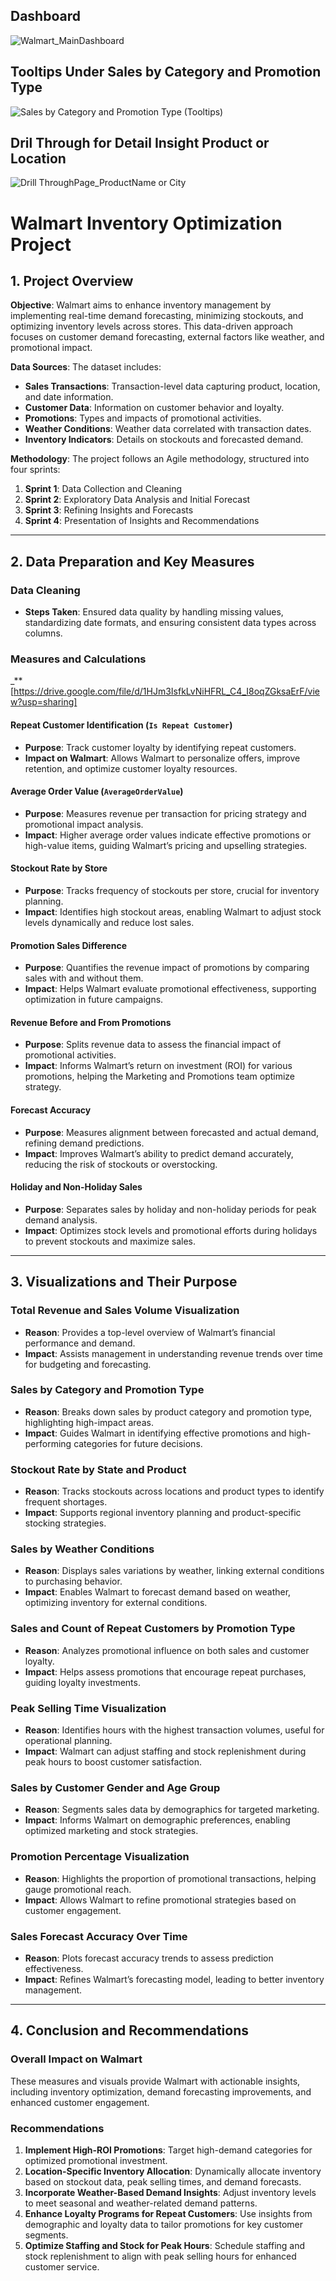 ## Dashboard
![Walmart_MainDashboard](https://github.com/user-attachments/assets/7d01d1a0-e79e-46af-b733-ce3fd6ef7b24)
## Tooltips Under Sales by Category and Promotion Type
![Sales by Category and Promotion Type (Tooltips)](https://github.com/user-attachments/assets/6b8438ef-099f-4d8a-836f-8418c80ba515)
## Dril Through for Detail Insight Product or Location
![Drill ThroughPage_ProductName or City](https://github.com/user-attachments/assets/25278adb-431c-41d3-9321-f712e8daec58)
# Walmart Inventory Optimization Project

## 1. Project Overview

**Objective**: Walmart aims to enhance inventory management by implementing real-time demand forecasting, minimizing stockouts, and optimizing inventory levels across stores. This data-driven approach focuses on customer demand forecasting, external factors like weather, and promotional impact.

**Data Sources**: The dataset includes:
- **Sales Transactions**: Transaction-level data capturing product, location, and date information.
- **Customer Data**: Information on customer behavior and loyalty.
- **Promotions**: Types and impacts of promotional activities.
- **Weather Conditions**: Weather data correlated with transaction dates.
- **Inventory Indicators**: Details on stockouts and forecasted demand.

**Methodology**: The project follows an Agile methodology, structured into four sprints:
1. **Sprint 1**: Data Collection and Cleaning
2. **Sprint 2**: Exploratory Data Analysis and Initial Forecast
3. **Sprint 3**: Refining Insights and Forecasts
4. **Sprint 4**: Presentation of Insights and Recommendations

---

## 2. Data Preparation and Key Measures

### Data Cleaning
- **Steps Taken**: Ensured data quality by handling missing values, standardizing date formats, and ensuring consistent data types across columns.

### Measures and Calculations
_**[https://drive.google.com/file/d/1HJm3IsfkLvNiHFRL_C4_I8oqZGksaErF/view?usp=sharing]

#### Repeat Customer Identification (`Is Repeat Customer`)
- **Purpose**: Track customer loyalty by identifying repeat customers.
- **Impact on Walmart**: Allows Walmart to personalize offers, improve retention, and optimize customer loyalty resources.

#### Average Order Value (`AverageOrderValue`)
- **Purpose**: Measures revenue per transaction for pricing strategy and promotional impact analysis.
- **Impact**: Higher average order values indicate effective promotions or high-value items, guiding Walmart’s pricing and upselling strategies.

#### Stockout Rate by Store
- **Purpose**: Tracks frequency of stockouts per store, crucial for inventory planning.
- **Impact**: Identifies high stockout areas, enabling Walmart to adjust stock levels dynamically and reduce lost sales.

#### Promotion Sales Difference
- **Purpose**: Quantifies the revenue impact of promotions by comparing sales with and without them.
- **Impact**: Helps Walmart evaluate promotional effectiveness, supporting optimization in future campaigns.

#### Revenue Before and From Promotions
- **Purpose**: Splits revenue data to assess the financial impact of promotional activities.
- **Impact**: Informs Walmart’s return on investment (ROI) for various promotions, helping the Marketing and Promotions team optimize strategy.

#### Forecast Accuracy
- **Purpose**: Measures alignment between forecasted and actual demand, refining demand predictions.
- **Impact**: Improves Walmart’s ability to predict demand accurately, reducing the risk of stockouts or overstocking.

#### Holiday and Non-Holiday Sales
- **Purpose**: Separates sales by holiday and non-holiday periods for peak demand analysis.
- **Impact**: Optimizes stock levels and promotional efforts during holidays to prevent stockouts and maximize sales.

---

## 3. Visualizations and Their Purpose

### Total Revenue and Sales Volume Visualization
- **Reason**: Provides a top-level overview of Walmart’s financial performance and demand.
- **Impact**: Assists management in understanding revenue trends over time for budgeting and forecasting.

### Sales by Category and Promotion Type
- **Reason**: Breaks down sales by product category and promotion type, highlighting high-impact areas.
- **Impact**: Guides Walmart in identifying effective promotions and high-performing categories for future decisions.

### Stockout Rate by State and Product
- **Reason**: Tracks stockouts across locations and product types to identify frequent shortages.
- **Impact**: Supports regional inventory planning and product-specific stocking strategies.

### Sales by Weather Conditions
- **Reason**: Displays sales variations by weather, linking external conditions to purchasing behavior.
- **Impact**: Enables Walmart to forecast demand based on weather, optimizing inventory for external conditions.

### Sales and Count of Repeat Customers by Promotion Type
- **Reason**: Analyzes promotional influence on both sales and customer loyalty.
- **Impact**: Helps assess promotions that encourage repeat purchases, guiding loyalty investments.

### Peak Selling Time Visualization
- **Reason**: Identifies hours with the highest transaction volumes, useful for operational planning.
- **Impact**: Walmart can adjust staffing and stock replenishment during peak hours to boost customer satisfaction.

### Sales by Customer Gender and Age Group
- **Reason**: Segments sales data by demographics for targeted marketing.
- **Impact**: Informs Walmart on demographic preferences, enabling optimized marketing and stock strategies.

### Promotion Percentage Visualization
- **Reason**: Highlights the proportion of promotional transactions, helping gauge promotional reach.
- **Impact**: Allows Walmart to refine promotional strategies based on customer engagement.

### Sales Forecast Accuracy Over Time
- **Reason**: Plots forecast accuracy trends to assess prediction effectiveness.
- **Impact**: Refines Walmart’s forecasting model, leading to better inventory management.

---

## 4. Conclusion and Recommendations

### Overall Impact on Walmart
These measures and visuals provide Walmart with actionable insights, including inventory optimization, demand forecasting improvements, and enhanced customer engagement.

### Recommendations
1. **Implement High-ROI Promotions**: Target high-demand categories for optimized promotional investment.
2. **Location-Specific Inventory Allocation**: Dynamically allocate inventory based on stockout data, peak selling times, and demand forecasts.
3. **Incorporate Weather-Based Demand Insights**: Adjust inventory levels to meet seasonal and weather-related demand patterns.
4. **Enhance Loyalty Programs for Repeat Customers**: Use insights from demographic and loyalty data to tailor promotions for key customer segments.
5. **Optimize Staffing and Stock for Peak Hours**: Schedule staffing and stock replenishment to align with peak selling hours for enhanced customer service.
